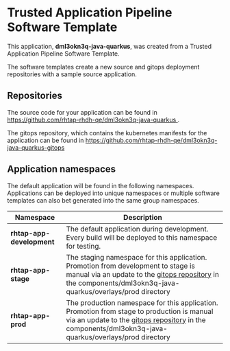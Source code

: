 # Trusted Application Pipeline Software Template

This application, **dml3okn3q-java-quarkus**, was created from a Trusted Application Pipeline Software Template.

The software templates create a new source and gitops deployment repositories with a sample source application. 

## Repositories

The source code for your application can be found in [https://github.com/rhtap-rhdh-qe/dml3okn3q-java-quarkus ](https://github.com/rhtap-rhdh-qe/dml3okn3q-java-quarkus ).
 
The gitops repository, which contains the kubernetes manifests for the application can be found in 
[https://github.com/rhtap-rhdh-qe/dml3okn3q-java-quarkus-gitops ](https://github.com/rhtap-rhdh-qe/dml3okn3q-java-quarkus-gitops ) 

## Application namespaces 

The default application will be found in the following namespaces. Applications can be deployed into unique namespaces or multiple software templates can also bet generated into the same group namespaces.  

|  Namespace   |  Description   |  
| -------- | -------- |   
| **rhtap-app-development** | The default application during development. Every build will be deployed to this namespace for testing. | 
| **rhtap-app-stage** | The staging namespace for this application. Promotion from development to stage is manual via an update to the [gitops repository](https://github.com/rhtap-rhdh-qe/dml3okn3q-java-quarkus-gitops ) in the components/dml3okn3q-java-quarkus/overlays/prod directory |  
| **rhtap-app-prod** | The production namespace for this application. Promotion from stage to production is manual via an update to the [gitops repository](https://github.com/rhtap-rhdh-qe/dml3okn3q-java-quarkus-gitops ) in the components/dml3okn3q-java-quarkus/overlays/prod directory | 
